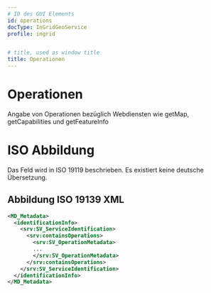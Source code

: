 ```yaml
---
# ID des GUI Elements
id: operations
docType: InGridGeoService
profile: ingrid


# title, used as window title
title: Operationen
---
```


# Operationen

Angabe von Operationen bezüglich Webdiensten wie getMap, getCapabilities und getFeatureInfo

# ISO Abbildung

Das Feld wird in ISO 19119 beschrieben. Es existiert keine deutsche Übersetzung. 

## Abbildung ISO 19139 XML

```XML
<MD_Metadata>
  <identificationInfo>
    <srv:SV_ServiceIdentification>
      <srv:containsOperations>
        <srv:SV_OperationMetadata>
        ...
        </srv:SV_OperationMetadata>
      </srv:containsOperations>
    </srv:SV_ServiceIdentification>
  </identificationInfo>
</MD_Metadata>  
```
